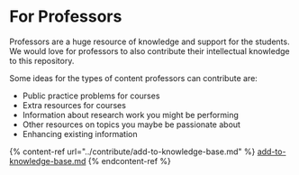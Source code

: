 # For Professors

Professors are a huge resource of knowledge and support for the students. We would love for professors to also contribute their intellectual knowledge to this repository.

Some ideas for the types of content professors can contribute are:

* Public practice problems for courses
* Extra resources for courses
* Information about research work you might be performing
* Other resources on topics you maybe be passionate about
* Enhancing existing information

{% content-ref url="../contribute/add-to-knowledge-base.md" %}
[add-to-knowledge-base.md](../contribute/add-to-knowledge-base.md)
{% endcontent-ref %}
